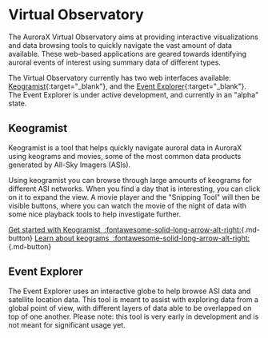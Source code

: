 # Virtual Observatory

The AuroraX Virtual Observatory aims at providing interactive visualizations and data browsing tools to quickly navigate the vast amount of data available. These web-based applications are geared towards identifying auroral events of interest using summary data of different types.

The Virtual Observatory currently has two web interfaces available: [Keogramist](https://aurorax.space/keogramist){:target="_blank"}, and the [Event Explorer](https://aurorax.space/eventExplorer){:target="_blank"}. The Event Explorer is under active development, and currently in an "alpha" state.

## Keogramist

Keogramist is a tool that helps quickly navigate auroral data in AuroraX using keograms and movies, some of the most common data products generated by All-Sky Imagers (ASIs).

Using keogramist you can browse through large amounts of keograms for different ASI networks. When you find a day that is interesting, you can click on it to expand the view. A movie player and the "Snipping Tool" will then be visible buttons, where you can watch the movie of the night of data with some nice playback tools to help investigate further.

[Get started with Keogramist&nbsp;&nbsp;:fontawesome-solid-long-arrow-alt-right:](/getting_started/exploring_keograms/){.md-button}
[Learn about keograms&nbsp;&nbsp;:fontawesome-solid-long-arrow-alt-right:](/getting_started/exploring_keograms/){.md-button}

## Event Explorer

The Event Explorer uses an interactive globe to help browse ASI data and satellite location data. This tool is meant to assist with exploring data from a global point of view, with different layers of data able to be overlapped on top of one another. Please note: this tool is very early in development and is not meant for significant usage yet.
